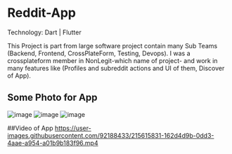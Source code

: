 # Reddit-App
Technology: Dart | Flutter

This Project is part from large software project contain many Sub Teams (Backend, Frontend, CrossPlateForm, Testing, Devops). I was a crossplateform member in NonLegit-which name of project- and work in many features like (Profiles and subreddit actions and UI of them, Discover of App).

## Some Photo for App
![image](https://user-images.githubusercontent.com/92188433/215614959-7fa9690d-aae4-4862-95e1-77f1ef55f773.png)
![image](https://user-images.githubusercontent.com/92188433/215615139-71663c0f-382a-45ef-88a1-359c6acc79b7.png)
![image](https://user-images.githubusercontent.com/92188433/215615191-03108b13-b8a7-4f45-8a10-e4e0462833d7.png)

##Video of App
https://user-images.githubusercontent.com/92188433/215615831-162d4d9b-0dd3-4aae-a954-a01b9b183f96.mp4

